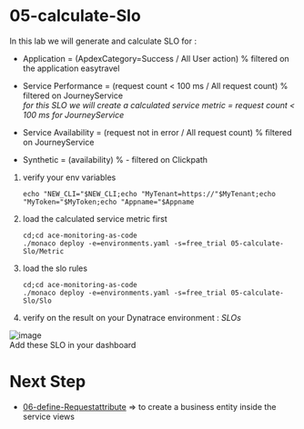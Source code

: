 # 05-calculate-Slo  

In this lab we will generate and calculate SLO for :  
- Application = (ApdexCategory=Success / All User action) % filtered on  the application easytravel  
- Service Performance = (request count < 100 ms  / All request count) % filtered on JourneyService  
	*for this SLO we will create a calculated service metric = request count < 100 ms for JourneyService*
	
- Service Availability = (request not in error  / All request count) % filtered on JourneyService  
- Synthetic = (availability) % - filtered on Clickpath

       
1) verify your env variables 

       echo "NEW_CLI="$NEW_CLI;echo "MyTenant=https://"$MyTenant;echo "MyToken="$MyToken;echo "Appname="$Appname

2) load the calculated service metric first   

       cd;cd ace-monitoring-as-code
       ./monaco deploy -e=environments.yaml -s=free_trial 05-calculate-Slo/Metric
 
3) load the slo rules   

       cd;cd ace-monitoring-as-code
       ./monaco deploy -e=environments.yaml -s=free_trial 05-calculate-Slo/Slo
 
 4) verify on the result on your Dynatrace environment : _SLOs_

![image](https://user-images.githubusercontent.com/40337213/115956048-f4c0fe00-a4fa-11eb-97c1-95e1e2aed067.png)  
Add these SLO in your dashboard  

# Next Step
- [06-define-Requestattribute](https://github.com/ace-dynatrace-lab/ace-monitoring-as-code/tree/main/06-define-Requestattribute) => to create a business entity inside the service views
